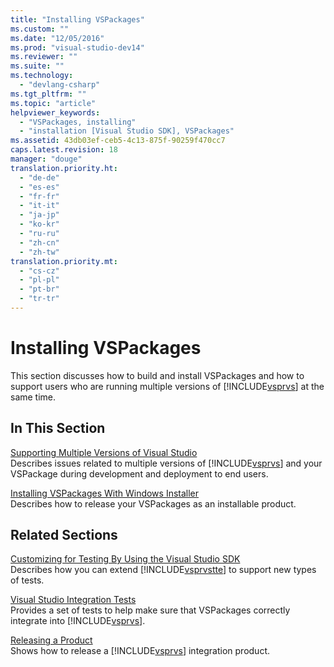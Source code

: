```yaml
---
title: "Installing VSPackages"
ms.custom: ""
ms.date: "12/05/2016"
ms.prod: "visual-studio-dev14"
ms.reviewer: ""
ms.suite: ""
ms.technology: 
  - "devlang-csharp"
ms.tgt_pltfrm: ""
ms.topic: "article"
helpviewer_keywords: 
  - "VSPackages, installing"
  - "installation [Visual Studio SDK], VSPackages"
ms.assetid: 43db03ef-ceb5-4c13-875f-90259f470cc7
caps.latest.revision: 18
manager: "douge"
translation.priority.ht: 
  - "de-de"
  - "es-es"
  - "fr-fr"
  - "it-it"
  - "ja-jp"
  - "ko-kr"
  - "ru-ru"
  - "zh-cn"
  - "zh-tw"
translation.priority.mt: 
  - "cs-cz"
  - "pl-pl"
  - "pt-br"
  - "tr-tr"
---
```

# Installing VSPackages
This section discusses how to build and install VSPackages and how to support users who are running multiple versions of [!INCLUDE[vsprvs](../code-quality/includes/vsprvs_md.md)] at the same time.  
  
## In This Section  
 [Supporting Multiple Versions of Visual Studio](../extensibility/supporting-multiple-versions-of-visual-studio.md)  
 Describes issues related to multiple versions of [!INCLUDE[vsprvs](../code-quality/includes/vsprvs_md.md)] and your VSPackage during development and deployment to end users.  
  
 [Installing VSPackages With Windows Installer](../extensibility/internals/installing-vspackages-with-windows-installer.md)  
 Describes how to release your VSPackages as an installable product.  
  
## Related Sections  
 [Customizing for Testing By Using the Visual Studio SDK](http://msdn.microsoft.com/en-us/9cf7a840-dd66-4b00-90f7-e00e40370a69)  
 Describes how you can extend [!INCLUDE[vsprvstte](../misc/includes/vsprvstte_md.md)] to support new types of tests.  
  
 [Visual Studio Integration Tests](http://msdn.microsoft.com/en-us/8d741735-7d93-46c2-ab93-01da7a0e016d)  
 Provides a set of tests to help make sure that VSPackages correctly integrate into [!INCLUDE[vsprvs](../code-quality/includes/vsprvs_md.md)].  
  
 [Releasing a Product](../misc/releasing-a-visual-studio-integration-product.md)  
 Shows how to release a [!INCLUDE[vsprvs](../code-quality/includes/vsprvs_md.md)] integration product.